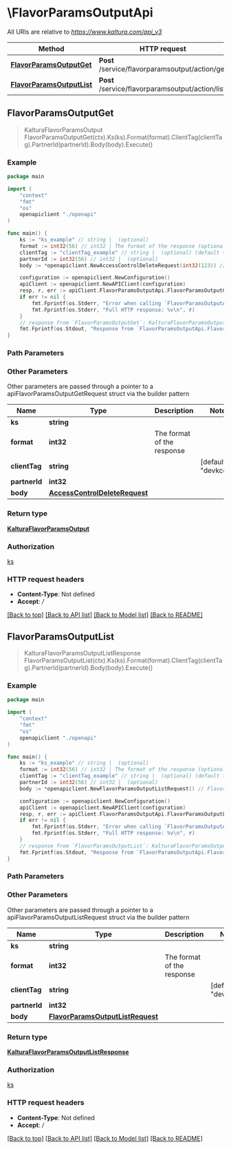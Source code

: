 # \FlavorParamsOutputApi

All URIs are relative to *https://www.kaltura.com/api_v3*

Method | HTTP request | Description
------------- | ------------- | -------------
[**FlavorParamsOutputGet**](FlavorParamsOutputApi.md#FlavorParamsOutputGet) | **Post** /service/flavorparamsoutput/action/get | 
[**FlavorParamsOutputList**](FlavorParamsOutputApi.md#FlavorParamsOutputList) | **Post** /service/flavorparamsoutput/action/list | 



## FlavorParamsOutputGet

> KalturaFlavorParamsOutput FlavorParamsOutputGet(ctx).Ks(ks).Format(format).ClientTag(clientTag).PartnerId(partnerId).Body(body).Execute()





### Example

```go
package main

import (
    "context"
    "fmt"
    "os"
    openapiclient "./openapi"
)

func main() {
    ks := "ks_example" // string |  (optional)
    format := int32(56) // int32 | The format of the response (optional)
    clientTag := "clientTag_example" // string |  (optional) (default to "devkcom")
    partnerId := int32(56) // int32 |  (optional)
    body := *openapiclient.NewAccessControlDeleteRequest(int32(123)) // AccessControlDeleteRequest |  (optional)

    configuration := openapiclient.NewConfiguration()
    apiClient := openapiclient.NewAPIClient(configuration)
    resp, r, err := apiClient.FlavorParamsOutputApi.FlavorParamsOutputGet(context.Background()).Ks(ks).Format(format).ClientTag(clientTag).PartnerId(partnerId).Body(body).Execute()
    if err != nil {
        fmt.Fprintf(os.Stderr, "Error when calling `FlavorParamsOutputApi.FlavorParamsOutputGet``: %v\n", err)
        fmt.Fprintf(os.Stderr, "Full HTTP response: %v\n", r)
    }
    // response from `FlavorParamsOutputGet`: KalturaFlavorParamsOutput
    fmt.Fprintf(os.Stdout, "Response from `FlavorParamsOutputApi.FlavorParamsOutputGet`: %v\n", resp)
}
```

### Path Parameters



### Other Parameters

Other parameters are passed through a pointer to a apiFlavorParamsOutputGetRequest struct via the builder pattern


Name | Type | Description  | Notes
------------- | ------------- | ------------- | -------------
 **ks** | **string** |  | 
 **format** | **int32** | The format of the response | 
 **clientTag** | **string** |  | [default to &quot;devkcom&quot;]
 **partnerId** | **int32** |  | 
 **body** | [**AccessControlDeleteRequest**](AccessControlDeleteRequest.md) |  | 

### Return type

[**KalturaFlavorParamsOutput**](KalturaFlavorParamsOutput.md)

### Authorization

[ks](../README.md#ks)

### HTTP request headers

- **Content-Type**: Not defined
- **Accept**: */*

[[Back to top]](#) [[Back to API list]](../README.md#documentation-for-api-endpoints)
[[Back to Model list]](../README.md#documentation-for-models)
[[Back to README]](../README.md)


## FlavorParamsOutputList

> KalturaFlavorParamsOutputListResponse FlavorParamsOutputList(ctx).Ks(ks).Format(format).ClientTag(clientTag).PartnerId(partnerId).Body(body).Execute()





### Example

```go
package main

import (
    "context"
    "fmt"
    "os"
    openapiclient "./openapi"
)

func main() {
    ks := "ks_example" // string |  (optional)
    format := int32(56) // int32 | The format of the response (optional)
    clientTag := "clientTag_example" // string |  (optional) (default to "devkcom")
    partnerId := int32(56) // int32 |  (optional)
    body := *openapiclient.NewFlavorParamsOutputListRequest() // FlavorParamsOutputListRequest |  (optional)

    configuration := openapiclient.NewConfiguration()
    apiClient := openapiclient.NewAPIClient(configuration)
    resp, r, err := apiClient.FlavorParamsOutputApi.FlavorParamsOutputList(context.Background()).Ks(ks).Format(format).ClientTag(clientTag).PartnerId(partnerId).Body(body).Execute()
    if err != nil {
        fmt.Fprintf(os.Stderr, "Error when calling `FlavorParamsOutputApi.FlavorParamsOutputList``: %v\n", err)
        fmt.Fprintf(os.Stderr, "Full HTTP response: %v\n", r)
    }
    // response from `FlavorParamsOutputList`: KalturaFlavorParamsOutputListResponse
    fmt.Fprintf(os.Stdout, "Response from `FlavorParamsOutputApi.FlavorParamsOutputList`: %v\n", resp)
}
```

### Path Parameters



### Other Parameters

Other parameters are passed through a pointer to a apiFlavorParamsOutputListRequest struct via the builder pattern


Name | Type | Description  | Notes
------------- | ------------- | ------------- | -------------
 **ks** | **string** |  | 
 **format** | **int32** | The format of the response | 
 **clientTag** | **string** |  | [default to &quot;devkcom&quot;]
 **partnerId** | **int32** |  | 
 **body** | [**FlavorParamsOutputListRequest**](FlavorParamsOutputListRequest.md) |  | 

### Return type

[**KalturaFlavorParamsOutputListResponse**](KalturaFlavorParamsOutputListResponse.md)

### Authorization

[ks](../README.md#ks)

### HTTP request headers

- **Content-Type**: Not defined
- **Accept**: */*

[[Back to top]](#) [[Back to API list]](../README.md#documentation-for-api-endpoints)
[[Back to Model list]](../README.md#documentation-for-models)
[[Back to README]](../README.md)

